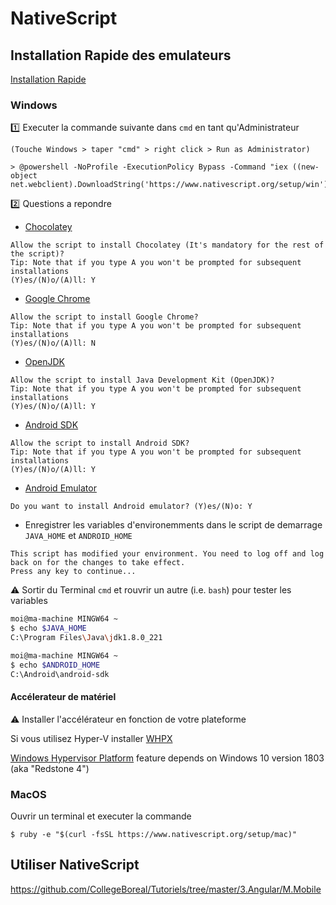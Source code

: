 # NativeScript 


## Installation Rapide des emulateurs


[Installation Rapide](https://docs.nativescript.org/start/quick-setup)



### Windows


:one: Executer la commande suivante dans `cmd` en tant qu'Administrateur 

`(Touche Windows > taper "cmd" > right click > Run as Administrator)`

```
> @powershell -NoProfile -ExecutionPolicy Bypass -Command "iex ((new-object net.webclient).DownloadString('https://www.nativescript.org/setup/win'))"
```

:two: Questions a repondre

* [Chocolatey](https://chocolatey.org/)

```
Allow the script to install Chocolatey (It's mandatory for the rest of the script)?
Tip: Note that if you type A you won't be prompted for subsequent installations
(Y)es/(N)o/(A)ll: Y
```

* [Google Chrome](https://www.google.com/chrome/)

```
Allow the script to install Google Chrome?
Tip: Note that if you type A you won't be prompted for subsequent installations
(Y)es/(N)o/(A)ll: N
```

* [OpenJDK](https://openjdk.java.net/)

```
Allow the script to install Java Development Kit (OpenJDK)?
Tip: Note that if you type A you won't be prompted for subsequent installations
(Y)es/(N)o/(A)ll: Y
```

* [Android SDK](https://developer.android.com/studio/releases/sdk-tools)

```
Allow the script to install Android SDK?
Tip: Note that if you type A you won't be prompted for subsequent installations
(Y)es/(N)o/(A)ll: Y
```

* [Android Emulator](https://developer.android.com/studio/run/emulator)

```
Do you want to install Android emulator? (Y)es/(N)o: Y
```

* Enregistrer les variables d'environemments dans le script de demarrage `JAVA_HOME` et `ANDROID_HOME` 
 
```
This script has modified your environment. You need to log off and log back on for the changes to take effect.
Press any key to continue...
```

:warning: Sortir du Terminal `cmd` et rouvrir un autre (i.e. `bash`) pour tester les variables

```bash
moi@ma-machine MINGW64 ~
$ echo $JAVA_HOME
C:\Program Files\Java\jdk1.8.0_221

moi@ma-machine MINGW64 ~
$ echo $ANDROID_HOME
C:\Android\android-sdk
```

#### Accélerateur de matériel

:warning: Installer l'accélérateur en fonction de votre plateforme

Si vous utilisez Hyper-V installer [WHPX](https://developer.android.com/studio/run/emulator-acceleration#vm-windows-whpx)

[Windows Hypervisor Platform](https://stackoverflow.com/questions/53599660/cant-windows-hypervisor-platform-option-in-my-windows-10-pro) feature depends on Windows 10 version 1803 (aka "Redstone 4") 


### MacOS

Ouvrir un terminal et executer la commande

```
$ ruby -e "$(curl -fsSL https://www.nativescript.org/setup/mac)"
```

## Utiliser NativeScript

https://github.com/CollegeBoreal/Tutoriels/tree/master/3.Angular/M.Mobile



